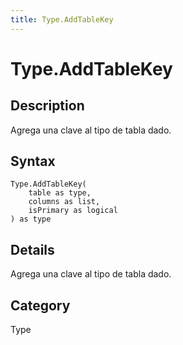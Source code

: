 ```yaml
---
title: Type.AddTableKey
---
```


# Type.AddTableKey


## Description

Agrega una clave al tipo de tabla dado.


## Syntax

```powerquery
Type.AddTableKey(
    table as type,
    columns as list,
    isPrimary as logical
) as type
```


## Details

Agrega una clave al tipo de tabla dado.



## Category
Type
